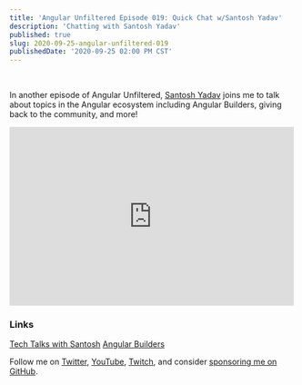 ```yaml
---
title: 'Angular Unfiltered Episode 019: Quick Chat w/Santosh Yadav'
description: 'Chatting with Santosh Yadav'
published: true
slug: 2020-09-25-angular-unfiltered-019
publishedDate: '2020-09-25 02:00 PM CST'
---
```


<br/>

In another episode of Angular Unfiltered, [Santosh Yadav](https://twitter.com/SantoshYadavDev) joins me to talk about topics in the Angular ecosystem including Angular Builders, giving back to the community, and more!

<div class="flex justify-center">
  <iframe width="500" height="315" src="https://www.youtube.com/embed/EELKmhjR6ew" frameborder="0" allow="accelerometer; autoplay; encrypted-media; gyroscope; picture-in-picture" allowfullscreen></iframe>
</div>

### Links

[Tech Talks with Santosh](https://www.youtube.com/TechTalksWithSantosh)
[Angular Builders](https://angular-builders.dev/home)

Follow me on [Twitter](https://twitter.com/brandontroberts), [YouTube](https://youtube.com/brandonrobertsdev), [Twitch](https://twitch.tv/brandontroberts), and consider [sponsoring me on GitHub](https://github.com/sponsors/brandonroberts).
